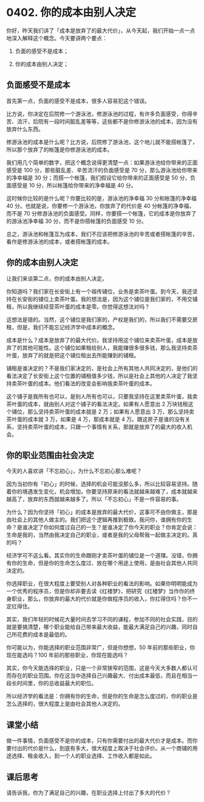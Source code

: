 # 0402. 你的成本由别人决定

你好，昨天我们讲了「成本是放弃了的最大代价」，从今天起，我们开始一点一点地深入解释这个概念。今天要讲两个要点：

1. 负面的感受不是成本；

2. 你的成本由别人决定；

## 负面感受不是成本

首先第一点，负面的感受不是成本，很多人容易犯这个错误。

比方说，你决定在后院修一个游泳池，修游泳池的过程，有许多负面感受，你得辛苦、流汗，后院有一段时间脏乱差等等，这些都不是你修游泳池的成本，因为没有放弃什么东西。

修游泳池的成本是什么呢？比方说，后院修了游泳池，这个地儿就不能搭帐篷了，所以那个放弃了的帐篷是你修游泳池的成本。

我们用几个简单的数字，把这个概念说得更清楚一点：如果游泳池给你带来的正面感受是 100 分，那些脏乱差、辛苦流汗的负面感受是 70 分，那么游泳池给你带来的净幸福是 30 分；而搭一个帐篷，我们假设它给你带来的正面感受是 50 分，负面感受是 10 分，所以帐篷给你带来的净幸福是 40 分。

这时候你比较的是什么呢？你要比较的是，游泳池的净幸福 30 分和帐篷的净幸福 40 分。也就是说，你要修一个游泳池，你放弃了的代价是 40 分帐篷的净幸福，而不是 70 分修游泳池的负面感受。同样，你要搭一个帐篷，它的成本是你放弃了的游泳池净幸福 30 分，而不是你搭帐篷的负面感受 10 分。

总之，游泳池和帐篷互为成本，我们不应该把修游泳池的辛苦或者搭帐篷的辛苦，看作是修游泳池的成本，或者搭帐篷的成本。

## 你的成本由别人决定

让我们来谈第二点，你的成本由别人决定。

你知道吗？我们家在长安街上有一个祖传铺位，业务是卖茶叶蛋。到今天，我还坚持在长安街的铺位上卖茶叶蛋。我的想法是，因为这个铺位是我们家的，不用交铺租，所以我继续经营茶叶蛋的成本是零。你觉得这想法对吗？

这想法是错的。当然，这个铺位是我们家的，产权是我们的，所以我们不需要交房租，但是，我们不能忘记经济学中成本的概念。

成本是什么？成本是放弃了的最大代价。我坚持用这个铺位来卖茶叶蛋，成本是放弃了的其他可能性。这个铺位如果租给别人，我能赚很多很多钱，那么我坚持卖茶叶蛋，放弃了的就是把这个铺位租出去所能赚到的铺租。

铺租是谁决定的？不是我们家决定的，是社会上所有其他人共同决定的，是他们的看法决定了长安街上这个位置的铺租值多少钱，所以是社会上其他的人决定了我坚持卖茶叶蛋的成本。他们看法的改变会影响我卖茶叶蛋的成本。

这个铺子是我所有也可以，是别人所有也可以，只要我坚持在这里卖茶叶蛋，我卖茶叶蛋的成本，就由别人对这个铺子的看法决定。如果有人愿意出 2 万块钱租这个铺位，那么坚持卖茶叶蛋的成本就是 2 万；如果有人愿意出 3 万，那么坚持卖茶叶蛋的成本就 3 万，如果是 4 万，那成本就是 4 万。跟这房子是谁的没有关系，坚持卖茶叶蛋的成本，只跟一个事情有关系，那就是放弃了的最大的收入机会。

## 你的职业范围由社会决定

今天的人喜欢讲「不忘初心」，为什么不忘初心那么难呢？

因为当初你有「初心」的时候，选择的机会可能没那么多，所以比较容易坚持。随着你的境遇发生变化，机会增加，你要坚持原来的看法就越来越难了，成本就越来越高了，放弃的东西就越来越多了。所以「不忘初心」不是一件容易的事。

为什么？因为你坚持「初心」的成本是放弃的最大代价，这事可不由你做主，那是由社会上的其他人做主的。我们把这个逻辑再推到极致。我问你，谁拥有你的生命？是谁决定了你如何度过自己的一生？是谁决定了你今天的职业？你肯定会说：生命是我的，当然由我决定自己的职业，或者是我的父母帮我一起做主决定的。真的吗？

经济学可不这么看。其实你的生命跟刚才卖茶叶蛋的铺位是一个道理。没错，你拥有你的生命，但是你的生命怎么度过、放在哪个用途上使用，是由社会其他人共同决定的。

你选择职业，在很大程度上要受别人对各种职业的看法的影响。如果你明明能成为一个优秀的程序员，但是你却非要去读《红楼梦》，把研究《红楼梦》当作你的终身职业，那么，你放弃的最大的代价就是你做程序员的收入，你扛得住吗？你不一定扛得住。

其实，我们年轻的时候花大量时间去学习不同的课程，参加不同的社会实践，目的就是要搞清楚，哪个职业能给自己带来最大收益，能最大满足自己的兴趣，同时自己所花费的成本是最低的。

你可能以为，你能选择的职业范围非常广，但是你想想，50 年前的那些职业，你现在能选吗？100 年前的那些职业，你现在能选吗？

其实，你今天能选择的职业，只是一个非常狭窄的范围，这是今天大多数人都认可而存在的职业范围。你在这当中选择自己兴趣最大、付出成本最低，而且在相当一段长时间里，你的总收益最大的职位。

所以经济学的看法是：你拥有你的生命，但是你的生命是怎么度过的，你的职业是怎么选择的，很大程度上是由社会其他人决定的。

## 课堂小结

做一件事情，负面感受不是你的成本，只有你需要付出的最大代价才是成本。而你要付出的代价是什么，到底有多大，很大程度上取决于社会评价。从一个商铺的用途选择、租金收入，到一个人的职业选择、工作收入都是如此。

## 课后思考

请告诉我，你为了满足自己的兴趣，在职业选择上付出了多大的代价？

